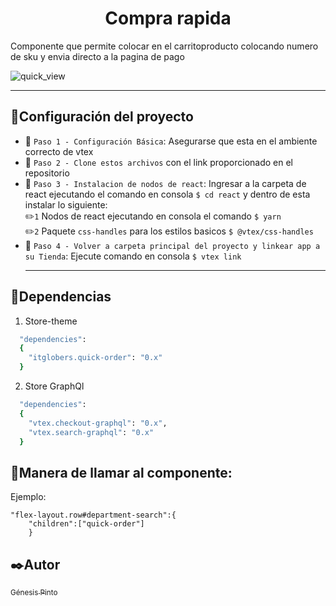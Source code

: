 <h1 align="center"> Compra rapida </h1>

Componente que permite colocar en el carritoproducto colocando numero de sku y envia directo a la pagina de pago

![quick_view](https://user-images.githubusercontent.com/95322919/195920616-a0940c8e-1307-4d84-88a6-20ffd384d679.png)
____________
## :hammer:Configuración del proyecto

- :pushpin: `Paso 1 - Configuración Básica`: 
  Asegurarse que esta en el ambiente correcto de vtex
- :pushpin: `Paso 2 - Clone estos archivos` con el link proporcionado en el repositorio 
- :pushpin: `Paso 3 - Instalacion de nodos de react`: 
  Ingresar a la carpeta de react ejecutando el comando en consola ```$ cd react```
  y dentro de esta instalar lo siguiente: <br>
  :pencil2:`1` Nodos de react ejecutando en consola el comando ```$ yarn``` <br>
  :pencil2:`2` Paquete `css-handles` para los estilos basicos ```$ @vtex/css-handles```
- :pushpin: `Paso 4 - Volver a carpeta principal del proyecto y linkear app a su Tienda`: 
  Ejecute comando en consola ```$ vtex link```
  ________

## :key:Dependencias
1. Store-theme

```ruby
  "dependencies": 
  {
    "itglobers.quick-order": "0.x"
  }
```

2. Store GraphQl

```ruby
  "dependencies": 
  {
    "vtex.checkout-graphql": "0.x",
    "vtex.search-graphql": "0.x"
  }
```
## :key:Manera de llamar al componente: 
Ejemplo:
```
"flex-layout.row#department-search":{
    "children":["quick-order"]
    }
```

## :black_nib:Autor

 [<sub>Génesis Pinto</sub>](https://github.com/genesispinto) 
